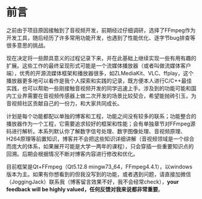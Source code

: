# 前言

之前由于项目原因接触到了音视频开发，前期经过仔细调研，选择了FFmpeg作为开发工具，随后经历了许多常用功能开发，也遇到了性能优化、逐字节bug排查等很多意思的挑战。

现在决定将一些颇具意义的过程记录下来，并在此基础上继续实现一些有用有趣的扩展。这些工作的最终呈现形式可能是一个流媒体播放器（或者叫做流媒体客户端），优秀的开源流媒体框架和播放器很多，如ZLMediaKit、VLC、ffplay，这个播放器更多地可以看作是我个人探索和实践的记录，既方便本人进行C/C++最佳实践，也可以帮助一些刚接触音视频开发的同学迅速上手。涉及到的功能可能和国内工业界需要在音视频传感器上做二次开发的场景比较契合，希望能抛砖引玉，为音视频社区贡献自己的一份力，和大家共同成长。

计划是每个功能都配以单独的博客和工程，功能之间没有较多的联系；功能整合的播放器作为一个工程，它需要追求较好的框架和性能；会有单独章节对FFmpeg源码进行解析。本系列默认你了解数字信号处理、数字图像处理、音视频原理、H264原理等前置知识，博客并不会把这些知识详细讲解（音视频领域是一个综合而庞大的体系，如果展开可能是大学一两年的课程），只会穿插一些重要知识点的回溯。后期会根据情况不断对博客内容进行修改和优化。

目前框架是Qt+FFmpeg（Qt5.12.8 mingw73_64，FFmpeg4.4.1），以windows版本为主。如果有你想看到的但我没写到的功能，或者遇到问题，请直接加微信（JoggingJack）联系我（博客留言效果不好，我不会经常check），**your feedback will be highly valued，任何反馈对我来说都非常重要**。

